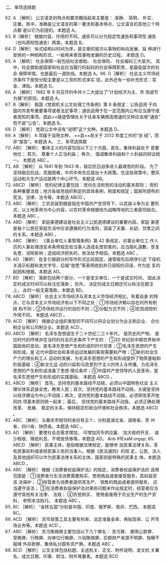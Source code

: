 




























二、单项选择题
































62. A ［解析］ 公文语言的特点和要求概括起来主要是： 准确、 简明、 朴实、
庄重。其中，准确是公文语言的第一要求和基本特点，公文语言的其他三个特点都
是以它为前提的。本题选 A。
63. B［解析］ 根据内容、作用的不同，通告可以分为规定性通告和事项性
通告（也叫周知性通告）两类。本题选 B。
64. D［解析］ 纵式结构以时间为序，是文章的层次以事物的纵向发展、延
伸进行安排的一种结构形式，一般用来表现事物发展的历史过程。 本题选 D。
65. A ［解析］ 社会保障一般包括社会救助、 社会保险、 社会福利三大层次。
其中，社会救助是国家和社会应当履行的起码的社会保障职责，是最低层次的社会
保障举措，也是最后一道防线。本题选 A。66. D［解析］ 社会主义市场经济条件下按劳分配主要是以工资的形式来实
现，此外还有一些补充形式：奖金、津贴。本题选 D。
67. A ［解析］ 1982 年 9 月召开的中共十二大提出了“计划经济为主、市
场调节为辅”的原则。本题选 A。
68. B［解析］ 我国《党政机关公文处理工作条例》第 8 条规定：公告适用
于向国内外宣布重要事项或者法定事项；通告适用于在一定范围内公布应当遵守或
者周知的事项。因此××隧道管理处关于往来车辆限高限速的文种应该用“通告”
而不是“公告”。本题选 B。
69. D ［解析］ 党政公文中没有“说明”这个文种。本题选 D。
70. A［解析］ A 项属于误用文种， ××县××局关于 2012 年度工作的“总
结”，而非“报告”。本题选 A。
三、多项选择题
71. ABC ［解析］ 集体主义的内容包括以下三个方面。首先，集体利益处于
首要地位； 其次， 尊重个人正当利益； 再次， 强调集体利益和个人利益的辩证统一。
本题选 ABC 。
72. AB ［解析］ 从 1941 年到 1943 年，敌后抗日战争进入最艰苦的阶段。
为了坚持敌后抗战，克服困难，中共中央先后提出十大政策。在这些政策中，整风
运动和大生产运动是两个中心环节。本题选 AB。
73. ABCD ［解析］ 党的纪律主要包括：党内生活和党的活动的基本原则；
党的各种重要法规；地方各级党组织制定的具体条例，制度和规定；国家所颁布的
宪法、法律、法令等。本题选 ABCD 。
74. ABC ［解析］ 工农武装割据是指在中国共产党领导下，以武装斗争为主
要形式，以土地革命为中心内容，以农村革命根据地为战略阵地的三者密切结合。
本题选 ABC 。
75. ABD ［解析］ 家庭美德建设是社会主义公民道德建设的重要内容。家庭
美德是每个公民在家庭生活中应该遵循的行为准则，涵盖了夫妻、长幼、邻里之间
的关系。本题选 ABD 。
76. ABC ［解析］ 《事业单位人事管理条例》第 42 条规定，对事业单位工
作人员的人事处理违反本条例规定给当事人造成名誉损害的，应当赔礼道歉、恢复
名誉、消除影响；造成经济损失的，依法给予赔偿。本题选 ABC 。
77. AD ［解析］ 批复引据部分的写作形式比较固定。通常按先后顺序引述
下级机关请示标题和发文字号，后缀“收悉”等表明收到并已阅知的词语，作为批
复的起因和根据。本题选 AD。
78. BD ［解析］ 落款包括两个部分，一个是发文单位，一个是成文时间，
因此决定的成文时间可以标注在落款； 另外， 决定的成文日期还可以标注在题注上，
此时一般无需落款。本题选 BD。
79. ABCD ［解析］ 社会主义市场经济与资本主义市场经济相比，有着自身
的特点，它与资本主义市场经济有以下不同之处：①市场经济赖以存在的所有制结
构不同；②市场经济运行的目的不同；③分配方式不同；④宏观调控的作用不同。
本题选 ABCD 。
80. ACD ［解析］ 根据企业组织类型的不同可以将企业划分为业主制企业、
合伙制企业和公司制企业。本题选 ACD 。
81. ABCD ［解析］ 毛泽东思想诞生于二十世纪二三十年代， 是历史的产物，
是应时代的呼唤并在当时的社会历史条件下产生的： ①20 世纪前中期世界和中国政局的变动，是毛泽东思想产生和形成的时代背景；②毛泽东思想的产生和形成，是
近代中国社会和革命运动发展的客观需要和产物；③新的社会生产力的增长和工人
运动的发展，为毛泽东思想的产生和形成提供了物质基础和阶级基础；④新文化运
动的兴起和马克思列宁主义的传入与传播，为毛泽东思想的产生和形成准备了思想
理论条件；⑤中国共产党领导的人民革命，是毛泽东思想产生和形成的实践基础。
本题选 ABCD 。
82. ABCD ［解析］ 首先，坚持党的基本路线不动摇，必须以中国特色社会
主义理论体系武装全党，教育人民；其次，坚持党的基本路线不动摇，关键是坚持
以经济建设为中心不动摇；再次，坚持党的基本路线不动摇，必须把改革开放同四
项基本原则统一起来； 最后， 坚持党的基本路线不动摇， 必须正确处理改革、 发展、
稳定的关系，保持稳定的政治环境和社会秩序。本题选 ABCD 。
83. ABC ［解析］ 与重庆市相邻的省份有五个，分别是湖北省、湖南省、贵
州省、四川省、陕西省。本题选 ABC 。
84. AD ［解析］ 要使社会总需求增加， 可增加货币供应量、 加大政府开支、
减少税收、降低利息、不增发债券等。本题选 AD。
&nb 91ExaM.orgsp; 85. ABCD ［解析］ 民事主体，是指根据法律规定，能够参
加民事法律关系，享有民事权利或承担民事义务的当事人。根据《民法通则》的规
定，公民、法人及其他组织可以作为民事法律关系的主体。国家则是特殊的民事主
体。本题选 ABCD 。
86. ABC ［解析］ 根据《消费者权益保护法》的规定，消费者权益保护法的
适用范围是：①消费者为生活消费需要购买、使用商品或者接受服务，其权益受该
法保护； ②经营者为消费者提供其生产、 销售的商品或者提供服务， 应当遵守该法；
③在消费者权益保护法对某些问题未作出规定时，经营者应当遵守其他有关法律、
法规； ④农民购买、 使用直接用于农业生产的生产资料， 参照本法执行。 本题选 ABC 。
87. BC ［解析］ “金砖五国”分别是中国、印度、俄罗斯、南非、巴西。
本题选 BC。
88. ACD ［解析］ 货币政策工具主要有利率、法定准备金率、再贴现率、公
开市场业务等。本题选 ACD 。
89. ABC ［解析］ 贪污贿赂罪主要包括以下几个罪名： 贪污罪、 挪用公款罪、
受贿罪、行贿罪、向单位行贿罪、介绍贿赂罪、巨额财产来源不明罪、隐瞒不报境
外存款罪、集体私分国有资产罪。本题选 ABC 。
90. BCD ［解析］ 公文主体包括标题、主送机关、正文、附件说明、发文机
关署名、成文日期、印章、附注、附件等要素。本题选 BCD